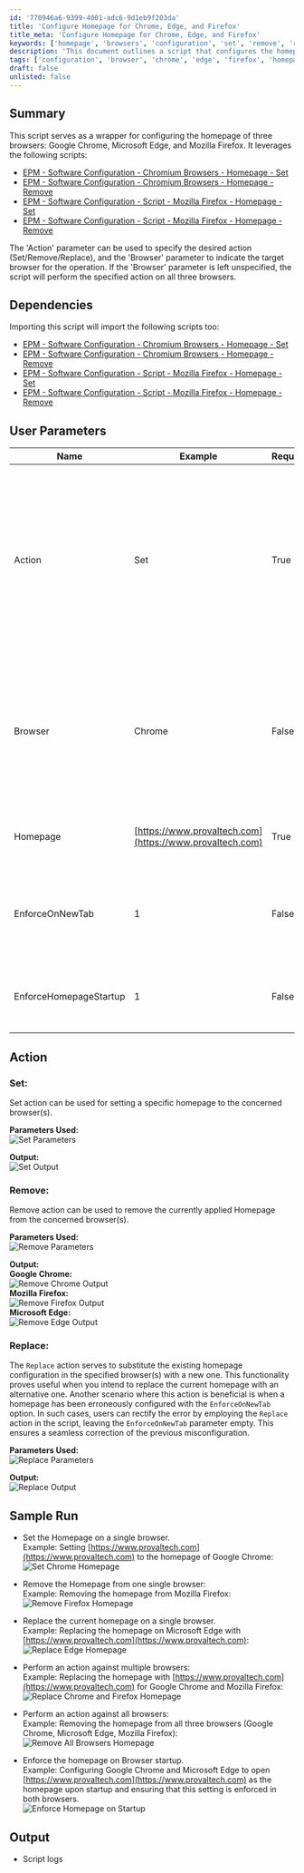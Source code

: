 ```yaml
---
id: '770946a6-9399-4001-adc6-9d1eb9f203da'
title: 'Configure Homepage for Chrome, Edge, and Firefox'
title_meta: 'Configure Homepage for Chrome, Edge, and Firefox'
keywords: ['homepage', 'browsers', 'configuration', 'set', 'remove', 'replace']
description: 'This document outlines a script that configures the homepage settings for Google Chrome, Microsoft Edge, and Mozilla Firefox. It provides detailed instructions on how to set, remove, or replace the homepage across these browsers, along with user parameters and sample runs to illustrate its functionality.'
tags: ['configuration', 'browser', 'chrome', 'edge', 'firefox', 'homepage', 'setup']
draft: false
unlisted: false
---
```

## Summary

This script serves as a wrapper for configuring the homepage of three browsers: Google Chrome, Microsoft Edge, and Mozilla Firefox. It leverages the following scripts:

- [EPM - Software Configuration - Chromium Browsers - Homepage - Set](https://proval.itglue.com/DOC-5078775-14985330)
- [EPM - Software Configuration - Chromium Browsers - Homepage - Remove](https://proval.itglue.com/DOC-5078775-14985325)
- [EPM - Software Configuration - Script - Mozilla Firefox - Homepage - Set](https://proval.itglue.com/DOC-5078775-14894150)
- [EPM - Software Configuration - Script - Mozilla Firefox - Homepage - Remove](https://proval.itglue.com/DOC-5078775-14894153)

The 'Action' parameter can be used to specify the desired action (Set/Remove/Replace), and the 'Browser' parameter to indicate the target browser for the operation. If the 'Browser' parameter is left unspecified, the script will perform the specified action on all three browsers.

## Dependencies

Importing this script will import the following scripts too:

- [EPM - Software Configuration - Chromium Browsers - Homepage - Set](https://proval.itglue.com/DOC-5078775-14985330)
- [EPM - Software Configuration - Chromium Browsers - Homepage - Remove](https://proval.itglue.com/DOC-5078775-14985325)
- [EPM - Software Configuration - Script - Mozilla Firefox - Homepage - Set](https://proval.itglue.com/DOC-5078775-14894150)
- [EPM - Software Configuration - Script - Mozilla Firefox - Homepage - Remove](https://proval.itglue.com/DOC-5078775-14894153)

## User Parameters

| Name                       | Example                               | Required | Description                                                                                                                                                                                                 |
|----------------------------|---------------------------------------|----------|-------------------------------------------------------------------------------------------------------------------------------------------------------------------------------------------------------------|
| Action                     | Set                                   | True     | The 'Action' parameter can be used to specify the desired action (Set/Remove). <ul><li>Set -> To set the Homepage</li><li>Remove -> To Remove the Homepage</li><li>Replace -> To Replace the current Homepage <ul><li>Use this to override previously configured settings (such as EnforceOnNewTab)</li></ul></li></ul> |
| Browser                    | Chrome                                | False    | The 'Browser' parameter specifies the browser for setting/removing the homepage. Only 'Chrome', 'Edge', and 'Firefox' are acceptable values. If unspecified, the script will perform the action on all three browsers. Each value should be separated by a comma without any additional spaces. e.g., chrome,firefox |
| Homepage                   | [https://www.provaltech.com](https://www.provaltech.com) | True     | The string value of the homepage to set in the browser. Only useful with the `Set` and `Replace` actions.                                                                                                 |
| EnforceOnNewTab           | 1                                     | False    | Set to 1 to force the homepage on each new tab instead of the new tab page. Only useful with the `Set` and `Replace` actions and only works on Chromium Browsers (Chrome and Edge).                       |
| EnforceHomepageStartup     | 1                                     | False    | Set to 1 to force the homepage to be the only open tab at the startup of the browser. Only useful with the `Set` and `Replace` actions.                                                                   |

## Action

### Set:
Set action can be used for setting a specific homepage to the concerned browser(s).

**Parameters Used:**  
![Set Parameters](../../../static/img/Browser---Homepage---Manage/image_1.png)

**Output:**  
![Set Output](../../../static/img/Browser---Homepage---Manage/image_2.png)

### Remove:
Remove action can be used to remove the currently applied Homepage from the concerned browser(s).

**Parameters Used:**  
![Remove Parameters](../../../static/img/Browser---Homepage---Manage/image_3.png)

**Output:**  
**Google Chrome:**  
![Remove Chrome Output](../../../static/img/Browser---Homepage---Manage/image_4.png)  
**Mozilla Firefox:**  
![Remove Firefox Output](../../../static/img/Browser---Homepage---Manage/image_5.png)  
**Microsoft Edge:**  
![Remove Edge Output](../../../static/img/Browser---Homepage---Manage/image_6.png)

### Replace:
The `Replace` action serves to substitute the existing homepage configuration in the specified browser(s) with a new one. This functionality proves useful when you intend to replace the current homepage with an alternative one. Another scenario where this action is beneficial is when a homepage has been erroneously configured with the `EnforceOnNewTab` option. In such cases, users can rectify the error by employing the `Replace` action in the script, leaving the `EnforceOnNewTab` parameter empty. This ensures a seamless correction of the previous misconfiguration.

**Parameters Used:**  
![Replace Parameters](../../../static/img/Browser---Homepage---Manage/image_7.png)

**Output:**  
![Replace Output](../../../static/img/Browser---Homepage---Manage/image_8.png)

## Sample Run

- Set the Homepage on a single browser.  
Example: Setting [https://www.provaltech.com](https://www.provaltech.com) to the homepage of Google Chrome:  
![Set Chrome Homepage](../../../static/img/Browser---Homepage---Manage/image_9.png)

- Remove the Homepage from one single browser:  
Example: Removing the homepage from Mozilla Firefox:  
![Remove Firefox Homepage](../../../static/img/Browser---Homepage---Manage/image_10.png)

- Replace the current homepage on a single browser.  
Example: Replacing the homepage on Microsoft Edge with [https://www.provaltech.com](https://www.provaltech.com):  
![Replace Edge Homepage](../../../static/img/Browser---Homepage---Manage/image_11.png)

- Perform an action against multiple browsers:  
Example: Replacing the homepage with [https://www.provaltech.com](https://www.provaltech.com) for Google Chrome and Mozilla Firefox:  
![Replace Chrome and Firefox Homepage](../../../static/img/Browser---Homepage---Manage/image_12.png)

- Perform an action against all browsers:  
Example: Removing the homepage from all three browsers (Google Chrome, Microsoft Edge, Mozilla Firefox):  
![Remove All Browsers Homepage](../../../static/img/Browser---Homepage---Manage/image_13.png)

- Enforce the homepage on Browser startup.  
Example: Configuring Google Chrome and Microsoft Edge to open [https://www.provaltech.com](https://www.provaltech.com) as the homepage upon startup and ensuring that this setting is enforced in both browsers.  
![Enforce Homepage on Startup](../../../static/img/Browser---Homepage---Manage/image_14.png)

## Output

- Script logs






